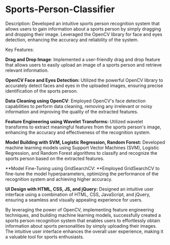 # Sports-Person-Classifier
Description: Developed an intuitive sports person recognition system that allows users to gain information about a sports person by simply dragging and dropping their image. Leveraged the OpenCV library for face and eyes detection, enhancing the accuracy and reliability of the system.

Key Features:

**Drag and Drop Image**: Implemented a user-friendly drag and drop feature that allows users to easily upload an image of a sports person and retrieve relevant information.

**OpenCV Face and Eyes Detection:** Utilized the powerful OpenCV library to accurately detect faces and eyes in the uploaded images, ensuring precise identification of the sports person.

**Data Cleaning using OpenCV**: Employed OpenCV's face detection capabilities to perform data cleaning, removing any irrelevant or noisy information and improving the quality of the extracted features.

**Feature Engineering using Wavelet Transforms:** Utilized wavelet transforms to extract meaningful features from the sports person's image, enhancing the accuracy and effectiveness of the recognition system.

**Model Building with SVM, Logistic Regression, Random Forest:** Developed machine learning models using Support Vector Machines (SVM), Logistic Regression, and Random Forest algorithms to classify and recognize the sports person based on the extracted features.

**Model Fine-Tuning using GridSearchCV: **Employed GridSearchCV to fine-tune the model hyperparameters, optimizing the performance of the recognition system and achieving higher accuracy.

**UI Design with HTML, CSS, JS, and jQuery:** Designed an intuitive user interface using a combination of HTML, CSS, JavaScript, and jQuery, ensuring a seamless and visually appealing experience for users.

By leveraging the power of OpenCV, implementing feature engineering techniques, and building machine learning models, successfully created a sports person recognition system that enables users to effortlessly obtain information about sports personalities by simply uploading their images. The intuitive user interface enhances the overall user experience, making it a valuable tool for sports enthusiasts.







